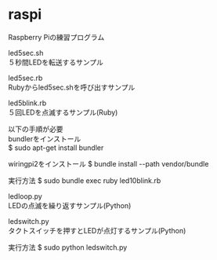 # raspi
Raspberry Piの練習プログラム

led5sec.sh  
５秒間LEDを転送するサンプル

led5sec.rb  
Rubyからled5sec.shを呼び出すサンプル

led5blink.rb  
５回LEDを点滅するサンプル(Ruby)

  以下の手順が必要  
  bundlerをインストール  
  $ sudo apt-get install bundler

  wiringpi2をインストール
  $ bundle install --path vendor/bundle

  実行方法
  $ sudo bundle exec ruby led10blink.rb


ledloop.py  
LEDの点滅を繰り返すサンプル(Python)

ledswitch.py  
タクトスイッチを押すとLEDが点灯するサンプル(Python)

  実行方法
  $ sudo python ledswitch.py

